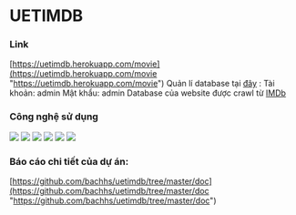 #  UETIMDB

### Link

[https://uetimdb.herokuapp.com/movie](https://uetimdb.herokuapp.com/movie "https://uetimdb.herokuapp.com/movie")
Quản lí database tại [đây](https://uetimdb.herokuapp.com/admin/ "đây") :
Tài khoản: admin
Mật khẩu: admin
Database của website được crawl từ [IMDb](https://www.imdb.com/ "IMDb")

### Công nghệ sử dụng

![](https://img.shields.io/badge/python-3.8-green) ![](https://img.shields.io/badge/django-3.0.7-green) ![](https://img.shields.io/badge/database-mysql-green) ![](https://img.shields.io/badge/frontend-html-green)  ![](https://img.shields.io/badge/frontend-css-green)  ![](https://img.shields.io/badge/frontend-javascript-green)  

### Báo cáo chi tiết của dự án:
[https://github.com/bachhs/uetimdb/tree/master/doc](https://github.com/bachhs/uetimdb/tree/master/doc "https://github.com/bachhs/uetimdb/tree/master/doc")